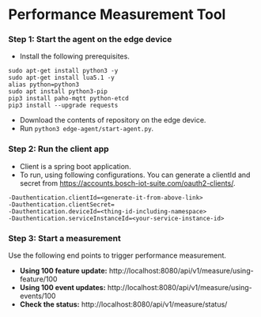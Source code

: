 # Performance Measurement Tool

### Step 1: Start the agent on the edge device
* Install the following prerequisites.

```
sudo apt-get install python3 -y
sudo apt-get install lua5.1 -y
alias python=python3
sudo apt install python3-pip
pip3 install paho-mqtt python-etcd
pip3 install --upgrade requests
```

* Download the contents of repository on the edge device.
* Run `python3 edge-agent/start-agent.py`.

### Step 2: Run the client app
* Client is a spring boot application.
* To run, using following configurations. You can generate a clientId and secret from https://accounts.bosch-iot-suite.com/oauth2-clients/.

```
-Dauthentication.clientId=<generate-it-from-above-link>
-Dauthentication.clientSecret=
-Dauthentication.deviceId=<thing-id-including-namespace>
-Dauthentication.serviceInstanceId=<your-service-instance-id>
```
### Step 3: Start a measurement
Use the following end points to trigger performance measurement.
* **Using 100 feature update:** http://localhost:8080/api/v1/measure/using-feature/100
* **Using 100 event updates:** http://localhost:8080/api/v1/measure/using-events/100
* **Check the status:** http://localhost:8080/api/v1/measure/status/<request-id>
